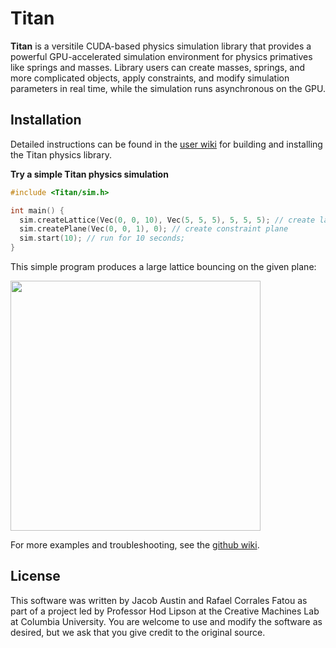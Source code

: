 # Titan
**Titan** is a versitile CUDA-based physics simulation library that provides a powerful GPU-accelerated simulation environment for physics primatives like springs and masses. Library users can create masses, springs, and more complicated objects, apply constraints, and modify simulation parameters in real time, while the simulation runs asynchronous on the GPU.

## Installation

Detailed instructions can be found in the [user wiki](https://github.com/ja3067/Titan/wiki/Set-Up) for building and installing the Titan physics library.

**Try a simple Titan physics simulation**

```C++
#include <Titan/sim.h>

int main() {
  sim.createLattice(Vec(0, 0, 10), Vec(5, 5, 5), 5, 5, 5); // create lattice with center at (0, 0, 10) and given dimensions
  sim.createPlane(Vec(0, 0, 1), 0); // create constraint plane
  sim.start(10); // run for 10 seconds;
}
```

This simple program produces a large lattice bouncing on the given plane:

<img src="https://i.imgur.com/zdB0ZPg.gif" width="400" height="400">

For more examples and troubleshooting, see the [github wiki](https://github.com/ja3067/Titan/wiki/Set-Up). 

## License

This software was written by Jacob Austin and Rafael Corrales Fatou as part of a project led by Professor Hod Lipson at the Creative Machines Lab at Columbia University. You are welcome to use and modify the software as desired, but we ask that you give credit to the original source.
